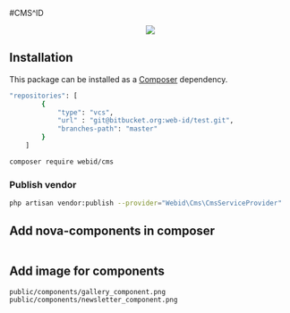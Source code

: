 #CMS^ID
<p align="center">
<a href="blob/master/LICENSE"><img src="https://img.shields.io/badge/license-MIT-blue.svg?style=flat-square"></a>
</p>


## Installation

This package can be installed as a [Composer](https://getcomposer.org/) dependency.

```bash
"repositories": [
        {
            "type": "vcs",
            "url" : "git@bitbucket.org:web-id/test.git",
            "branches-path": "master"
        }
    ]
```

```bash
composer require webid/cms
```

### Publish vendor

```bash
php artisan vendor:publish --provider="Webid\Cms\CmsServiceProvider"
```

## Add nova-components in composer 



```bash

```  

## Add image for components

```bash
public/components/gallery_component.png
public/components/newsletter_component.png
```
